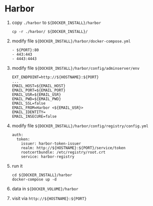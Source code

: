 # Harbor
1. copy `./harbor` to `${DOCKER_INSTALL}/harbor`

       cp -r ./harbor/ ${DOCKER_INSTALL}/
2. modify file `${DOCKER_INSTALL}/harbor/docker-compose.yml`

       - ${PORT}:80
       - 443:443
       - 4443:4443
3. modify file `${DOCKER_INSTALL}/harbor/config/adminserver/env`

       EXT_ENDPOINT=http://${HOSTNAME}:${PORT}
       ...
       EMAIL_HOST=${EMAIL_HOST}
       EMAIL_PORT=${EMAIL_PORT}
       EMAIL_USR=${EMAIL_USR}
       EMAIL_PWD=${EMAIL_PWD}
	   EMAIL_SSL=false
       EMAIL_FROM=Harbor <${EMAIL_USR}>
       EMAIL_IDENTITY=
       EMAIL_INSECURE=false
4. modify file `${DOCKER_INSTALL}/harbor/config/registry/config.yml`

       auth:
         token:
           issuer: harbor-token-issuer
           realm: http://${HOSTNAME}:${PORT}/service/token
           rootcertbundle: /etc/registry/root.crt
           service: harbor-registry
5. run it

       cd ${DOCKER_INSTALL}/harbor
       docker-compose up -d
6. data in `${DOCKER_VOLUME}/harbor`
7. visit via `http://${HOSTNAME}:${PORT}`